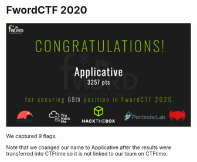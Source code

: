 # FwordCTF 2020

![](certificate.png)

We captured 9 flags.

Note that we changed our name to Applicative after the results were transferred into CTFtime so it is not linked to our team on CTFtime.
